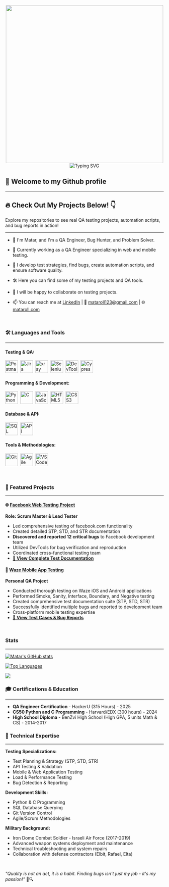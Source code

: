 <div align="center">
  <img src="https://media.giphy.com/media/L1R1tvI9svkIWwpVYr/giphy.gif" width="500">
</div>

<div align="center">
  <img src="https://readme-typing-svg.herokuapp.com?font=Fira+Code&pause=1000&color=36BCF7&center=true&vCenter=true&width=435&lines=QA+Engineer;Bug+Hunter;Problem+Solver;Quality+Guardian" alt="Typing SVG">
</div>

## 👋 Welcome to my Github profile

---

## 🔥 Check Out My Projects Below! 👇

Explore my repositories to see real QA testing projects, automation scripts, and bug reports in action!

---

* 🚀 I'm Matar, and I'm a QA Engineer, Bug Hunter, and Problem Solver.

  
* 🎯 Currently working as a QA Engineer specializing in web and mobile testing.

* 🐛 I develop test strategies, find bugs, create automation scripts, and ensure software quality.

* 🛠️ Here you can find some of my testing projects and QA tools.

* 🤝 I will be happy to collaborate on testing projects.

* 📫 You can reach me at [LinkedIn](https://linkedin.com/in/mataroll) | 📧 mataroll123@gmail.com | 🌐 [mataroll.com](https://mataroll.com)

<br/>

### 🛠️ Languages and Tools
<hr />

#### Testing & QA:

<img src="https://cdn.jsdelivr.net/gh/devicons/devicon/icons/postman/postman-original.svg" title="Postman" alt="Postman" width="40" height="40"/>&nbsp;
<img src="https://cdn.jsdelivr.net/gh/devicons/devicon/icons/jira/jira-original.svg" title="Jira" alt="Jira" width="40" height="40"/>&nbsp;
<img src="https://matarroll.github.io/logos/xray.png" title="xray" alt="xray" width="40" height="40"/>&nbsp;
<img src="https://cdn.jsdelivr.net/gh/devicons/devicon/icons/selenium/selenium-original.svg" title="Selenium" alt="Selenium" width="40" height="40"/>&nbsp;
<img src="https://matarroll.github.io/logos/devtools.png" title="DevTools" alt="DevTools" width="40" height="40"/>&nbsp;
<img src="https://cdn.jsdelivr.net/gh/devicons/devicon/icons/cypressio/cypressio-original.svg" title="Cypress" alt="Cypress" width="40" height="40"/>&nbsp;

#### Programming & Development:

<img src="https://cdn.jsdelivr.net/gh/devicons/devicon/icons/python/python-original.svg" title="Python" alt="Python" width="40" height="40"/>&nbsp;
<img src="https://cdn.jsdelivr.net/gh/devicons/devicon/icons/c/c-original.svg" title="C" alt="C" width="40" height="40"/>&nbsp;
<img src="https://cdn.jsdelivr.net/gh/devicons/devicon/icons/javascript/javascript-original.svg" title="JavaScript" alt="JavaScript" width="40" height="40"/>&nbsp;
<img src="https://cdn.jsdelivr.net/gh/devicons/devicon/icons/html5/html5-original.svg" title="HTML5" alt="HTML5" width="40" height="40"/>&nbsp;
<img src="https://cdn.jsdelivr.net/gh/devicons/devicon/icons/css3/css3-original.svg" title="CSS3" alt="CSS3" width="40" height="40"/>&nbsp;

#### Database & API:

<img src="https://matarroll.github.io/logos/sql.png" title="SQL" alt="SQL" width="40" height="40"/>&nbsp;
<img src="https://cdn.jsdelivr.net/gh/devicons/devicon/icons/swagger/swagger-original.svg" title="API Testing" alt="API Testing" width="40" height="40"/>&nbsp;

#### Tools & Methodologies:

<img src="https://cdn.jsdelivr.net/gh/devicons/devicon/icons/git/git-original.svg" title="Git" alt="Git" width="40" height="40"/>&nbsp;
<img src="https://cdn.jsdelivr.net/gh/devicons/devicon/icons/jira/jira-original.svg" title="Agile" alt="Agile" width="40" height="40"/>&nbsp;
<img src="https://cdn.jsdelivr.net/gh/devicons/devicon/icons/vscode/vscode-original.svg" title="VS Code" alt="VS Code" width="40" height="40"/>&nbsp;

<br>

### 🎯 Featured Projects
<hr />

#### 🌐 [Facebook Web Testing Project](https://drive.google.com/drive/folders/1Silo7yKihzk9UJ6XZspPcU7FNBxz6YDy)
**Role: Scrum Master & Lead Tester**
- Led comprehensive testing of facebook.com functionality
- Created detailed STP, STD, and STR documentation
- **Discovered and reported 12 critical bugs** to Facebook development team
- Utilized DevTools for bug verification and reproduction
- Coordinated cross-functional testing team
- **[📁 View Complete Test Documentation](https://drive.google.com/drive/folders/1Silo7yKihzk9UJ6XZspPcU7FNBxz6YDy)**

#### 📱 [Waze Mobile App Testing](https://drive.google.com/drive/folders/1Silo7yKihzk9UJ6XZspPcU7FNBxz6YDy)
**Personal QA Project**
- Conducted thorough testing on Waze iOS and Android applications  
- Performed Smoke, Sanity, Interface, Boundary, and Negative testing
- Created comprehensive test documentation suite (STP, STD, STR)
- Successfully identified multiple bugs and reported to development team
- Cross-platform mobile testing expertise
- **[📁 View Test Cases & Bug Reports](https://drive.google.com/drive/folders/1Silo7yKihzk9UJ6XZspPcU7FNBxz6YDy)**

<br>
  
### Stats
<hr />

[![Matar's GitHub stats](https://github-readme-stats.vercel.app/api?username=mataroll&count_private=true&show_icons=true&theme=dark)](https://github.com/anuraghazra/github-readme-stats)
  
[![Top Languages](https://github-readme-stats.vercel.app/api/top-langs/?username=mataroll&layout=compact&theme=dark)](https://github.com/anuraghazra/github-readme-stats)

![](https://komarev.com/ghpvc/?username=mataroll)

### 🎓 Certifications & Education
<hr />

* **QA Engineer Certification** - HackerU (315 Hours) - 2025
* **CS50 Python and C Programming** - Harvard/EDX (300 hours) - 2024  
* **High School Diploma** - BenZvi High School (High GPA, 5 units Math & CS) - 2014-2017

### 🚀 Technical Expertise
<hr />

**Testing Specializations:**
- Test Planning & Strategy (STP, STD, STR)
- API Testing & Validation
- Mobile & Web Application Testing  
- Load & Performance Testing
- Bug Detection & Reporting

**Development Skills:**
- Python & C Programming
- SQL Database Querying
- Git Version Control
- Agile/Scrum Methodologies

**Military Background:**
- Iron Dome Combat Soldier - Israeli Air Force (2017-2019)
- Advanced weapon systems deployment and maintenance
- Technical troubleshooting and system repairs
- Collaboration with defense contractors (Elbit, Rafael, Elta)

<br/>

*"Quality is not an act, it is a habit. Finding bugs isn't just my job - it's my passion!"* 🐛🔍

<!---
mataroll/mataroll is a ✨ special ✨ repository because its `README.md` (this file) appears on your GitHub profile.
You can click the Preview link to take a look at your changes.
--->
